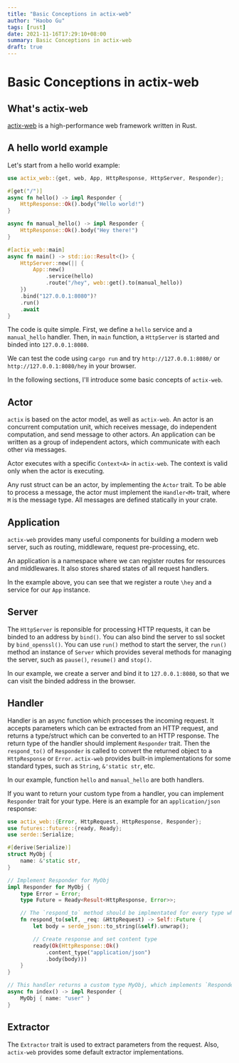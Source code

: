 ```yaml
---
title: "Basic Conceptions in actix-web"
author: "Haobo Gu"
tags: [rust]
date: 2021-11-16T17:29:10+08:00
summary: Basic Conceptions in actix-web
draft: true
---
```

# Basic Conceptions in actix-web
## What's actix-web
[actix-web](https://actix.rs/) is a high-performance web framework written in Rust. 

## A hello world example
Let's start from a hello world example:
```rust
use actix_web::{get, web, App, HttpResponse, HttpServer, Responder};

#[get("/")]
async fn hello() -> impl Responder {
    HttpResponse::Ok().body("Hello world!")
}

async fn manual_hello() -> impl Responder {
    HttpResponse::Ok().body("Hey there!")
}

#[actix_web::main]
async fn main() -> std::io::Result<()> {
    HttpServer::new(|| {
        App::new()
            .service(hello)
            .route("/hey", web::get().to(manual_hello))
    })
    .bind("127.0.0.1:8080")?
    .run()
    .await
}
```
The code is quite simple. First, we define a `hello` service and a `manual_hello` handler. Then, in `main` function, a `HttpServer` is started and binded into `127.0.0.1:8080`.

We can test the code using `cargo run` and try `http://127.0.0.1:8080/` or `http://127.0.0.1:8080/hey` in your browser.

In the following sections, I'll introduce some basic concepts of `actix-web`.

## Actor
`actix` is based on the actor model, as well as `actix-web`. An actor is an concurrent computation unit, which receives message, do independent computation, and send message to other actors. An application can be written as a group of independent actors, which communicate with each other via messages.

Actor executes with a specific `Context<A>` in `actix-web`. The context is valid only when the actor is executing.

Any rust struct can be an actor, by implementing the `Actor` trait. To be able to process a message, the actor must implement the `Handler<M>` trait, where `M` is the message type. All messages are defined statically in your crate.

## Application
`actix-web` provides many useful components for building a modern web server, such as routing, middleware, request pre-processing, etc.

An application is a namespace where we can register routes for resources and middlewares. It also stores shared states of all request handlers.

In the example above, you can see that we register a route `\hey` and a service for our `App` instance.

## Server
The `HttpServer` is reponsible for processing HTTP requests, it can be binded to an address by `bind()`. You can also bind the server to ssl socket by `bind_openssl()`. You can use `run()` method to start the server, the `run()` method an instance of `Server` which provides several methods for managing the server, such as `pause()`, `resume()` and `stop()`.

In our example, we create a server and bind it to `127.0.0.1:8080`, so that we can visit the binded address in the browser.

## Handler
Handler is an async function which processes the incoming request. It accepts parameters which can be extracted from an HTTP request, and returns a type/struct which can be converted to an HTTP response. The return type of the handler should implement `Responder` trait. Then the `respond_to()` of `Responder` is called to convert the returned object to a `HttpResponse` or `Error`. `actix-web` provides built-in implementations for some standard types, such as `String`, `&'static str`, etc.

In our example, function `hello` and `manual_hello` are both handlers.

If you want to return your custom type from a handler, you can implement `Responder` trait for your type. Here is an example for an `application/json` response:
```rust
use actix_web::{Error, HttpRequest, HttpResponse, Responder};
use futures::future::{ready, Ready};
use serde::Serialize;

#[derive(Serialize)]
struct MyObj {
    name: &'static str,
}

// Implement Responder for MyObj
impl Responder for MyObj {
    type Error = Error;
    type Future = Ready<Result<HttpResponse, Error>>;

    // The `respond_to` method should be implmentated for every type which implements `Responder`
    fn respond_to(self, _req: &HttpRequest) -> Self::Future {
        let body = serde_json::to_string(&self).unwrap();

        // Create response and set content type
        ready(Ok(HttpResponse::Ok()
            .content_type("application/json")
            .body(body)))
    }
}

// This handler returns a custom type MyObj, which implements `Responder`
async fn index() -> impl Responder {
    MyObj { name: "user" }
}
```

## Extractor
The `Extractor` trait is used to extract parameters from the request. Also, `actix-web` provides some default extractor implementations.
